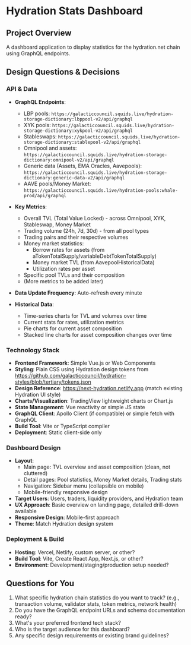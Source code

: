 # Hydration Stats Dashboard

## Project Overview
A dashboard application to display statistics for the hydration.net chain using GraphQL endpoints.

## Design Questions & Decisions

### API & Data
- **GraphQL Endpoints**:
  - LBP pools: `https://galacticcouncil.squids.live/hydration-storage-dictionary:lbppool-v2/api/graphql`
  - XYK pools: `https://galacticcouncil.squids.live/hydration-storage-dictionary:xykpool-v2/api/graphql`
  - Stableswaps: `https://galacticcouncil.squids.live/hydration-storage-dictionary:stablepool-v2/api/graphql`
  - Omnipool and assets: `https://galacticcouncil.squids.live/hydration-storage-dictionary:omnipool-v2/api/graphql`
  - Generic data (Assets, EMA Oracles, Aavepools): `https://galacticcouncil.squids.live/hydration-storage-dictionary:generic-data-v2/api/graphql`
  - AAVE pools/Money Market: `https://galacticcouncil.squids.live/hydration-pools:whale-prod/api/graphql`

- **Key Metrics**: 
  - Overall TVL (Total Value Locked) - across Omnipool, XYK, Stableswap, Money Market
  - Trading volume (24h, 7d, 30d) - from all pool types
  - Trading pairs and their respective volumes
  - Money market statistics:
    - Borrow rates for assets (from aTokenTotalSupply/variableDebtTokenTotalSupply)
    - Money market TVL (from AavepoolHistoricalData)
    - Utilization rates per asset
  - Specific pool TVLs and their composition
  - (More metrics to be added later)

- **Data Update Frequency**: Auto-refresh every minute
- **Historical Data**: 
  - Time-series charts for TVL and volumes over time
  - Current stats for rates, utilization metrics
  - Pie charts for current asset composition  
  - Stacked line charts for asset composition changes over time

### Technology Stack
- **Frontend Framework**: Simple Vue.js or Web Components
- **Styling**: Plain CSS using Hydration design tokens from https://github.com/galacticcouncil/hydration-styles/blob/tertiary/tokens.json
- **Design Reference**: https://next-hydration.netlify.app (match existing Hydration UI style)
- **Charts/Visualization**: TradingView lightweight charts or Chart.js
- **State Management**: Vue reactivity or simple JS state
- **GraphQL Client**: Apollo Client (if compatible) or simple fetch with GraphQL
- **Build Tool**: Vite or TypeScript compiler
- **Deployment**: Static client-side only

### Dashboard Design
- **Layout**: 
  - Main page: TVL overview and asset composition (clean, not cluttered)
  - Detail pages: Pool statistics, Money Market details, Trading stats
  - Navigation: Sidebar menu (collapsible on mobile)
  - Mobile-friendly responsive design
- **Target Users**: Users, traders, liquidity providers, and Hydration team
- **UX Approach**: Basic overview on landing page, detailed drill-down available
- **Responsive Design**: Mobile-first approach
- **Theme**: Match Hydration design system

### Deployment & Build
- **Hosting**: Vercel, Netlify, custom server, or other?
- **Build Tool**: Vite, Create React App, Next.js, or other?
- **Environment**: Development/staging/production setup needed?

## Questions for You
1. What specific hydration chain statistics do you want to track? (e.g., transaction volume, validator stats, token metrics, network health)
2. Do you have the GraphQL endpoint URLs and schema documentation ready?
3. What's your preferred frontend tech stack?
4. Who is the target audience for this dashboard?
5. Any specific design requirements or existing brand guidelines?
